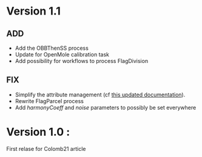 # Version 1.1

## ADD
  * Add the OBBThenSS process
  * Update for OpenMole calibration task
  * Add possibility for workflows to process FlagDivision

## FIX

  * Simplify the attribute management (cf <a href="src/main/resources/doc/AttributePolicy.md">this updated documentation</a>).
  * Rewrite FlagParcel process
  * Add <i>harmonyCoeff</i> and <i>noise</i> parameters to possibly be set everywhere


# Version 1.0 : 

First relase for Colomb21 article
